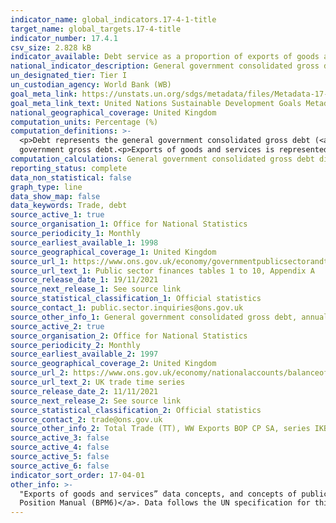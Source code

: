 ```yaml
---
indicator_name: global_indicators.17-4-1-title
target_name: global_targets.17-4-title
indicator_number: 17.4.1
csv_size: 2.828 kB
indicator_available: Debt service as a proportion of exports of goods and services
national_indicator_description: General government consolidated gross debt as a percentage of total trade worldwide exports.
un_designated_tier: Tier I
un_custodian_agency: World Bank (WB)
goal_meta_link: https://unstats.un.org/sdgs/metadata/files/Metadata-17-04-01.pdf
goal_meta_link_text: United Nations Sustainable Development Goals Metadata (PDF 195 KB)
national_geographical_coverage: United Kingdom
computation_units: Percentage (%)
computation_definitions: >-
  <p>Debt represents the general government consolidated gross debt (<a href="https://stats.oecd.org/glossary/detail.asp?ID=1161">Maastricht</a>). It is made up of the sum of total central government gross debt, total local government gross debt, and cross holdings of local and central
  government gross debt.<p>Exports of goods and services is represented by total trade worldwide exports in current prices.
computation_calculations: General government consolidated gross debt divided by exports of goods and services, then multiplied by 100 to obtain a percentage.
reporting_status: complete
data_non_statistical: false
graph_type: line
data_show_map: false
data_keywords: Trade, debt
source_active_1: true
source_organisation_1: Office for National Statistics
source_periodicity_1: Monthly
source_earliest_available_1: 1998
source_geographical_coverage_1: United Kingdom
source_url_1: https://www.ons.gov.uk/economy/governmentpublicsectorandtaxes/publicsectorfinance/datasets/publicsectorfinancesappendixatables110/current
source_url_text_1: Public sector finances tables 1 to 10, Appendix A
source_release_date_1: 19/11/2021
source_next_release_1: See source link
source_statistical_classification_1: Official statistics
source_contact_1: public.sector.inquiries@ons.gov.uk
source_other_info_1: General government consolidated gross debt, annual data (series BKPX, tab PSA8A_2). The source is published monthly, but the indicator is updated annually
source_active_2: true
source_organisation_2: Office for National Statistics
source_periodicity_2: Monthly
source_earliest_available_2: 1997
source_geographical_coverage_2: United Kingdom
source_url_2: https://www.ons.gov.uk/economy/nationalaccounts/balanceofpayments/datasets/tradeingoodsmretsallbopeu2013timeseriesspreadsheet
source_url_text_2: UK trade time series
source_release_date_2: 11/11/2021
source_next_release_2: See source link
source_statistical_classification_2: Official statistics
source_contact_2: trade@ons.gov.uk
source_other_info_2: Total Trade (TT), WW Exports BOP CP SA, series IKBH annual data. The source dataset is updated monthly, but the indicator is updated annually
source_active_3: false
source_active_4: false
source_active_5: false
source_active_6: false
indicator_sort_order: 17-04-01
other_info: >-
  "Exports of goods and services” data concepts, and concepts of public and publicly guaranteed external debt data are both in accordance with the sixth edition of the <a href="https://www.imf.org/external/pubs/ft/bop/2007/bopman6.htm">Balance of Payments and International Investment
  Position Manual (BPM6)</a>. Data follows the UN specification for this indicator. This indicator has been identified in collaboration with topic experts.
---
```

